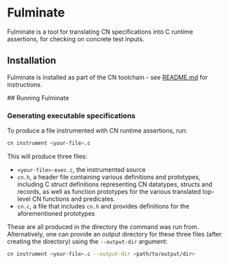 # Fulminate

Fulminate is a tool for translating CN specifications into C runtime assertions, for checking on concrete test inputs.

## Installation 

Fulminate is installed as part of the CN toolchain - see [README.md](README.md) for instructions.

## Running Fulminate

### Generating executable specifications

To produce a file instrumented with CN runtime assertions, run:

```bash
cn instrument <your-file>.c
```

This will produce three files: 

* `<your-file>-exec.c`, the instrumented source
* `cn.h`, a header file containing various definitions and prototypes, including C struct definitions representing CN datatypes, structs and records, as well as function prototypes for the various translated top-level CN functions and predicates.
* `cn.c`, a file that includes `cn.h` and provides definitions for the aforementioned prototypes


These are all produced in the directory the command was run from. Alternatively, one can provide an output directory for these three files (after creating the directory) using the `--output-dir` argument:


```bash
cn instrument <your-file>.c --output-dir <path/to/output/dir>
```

